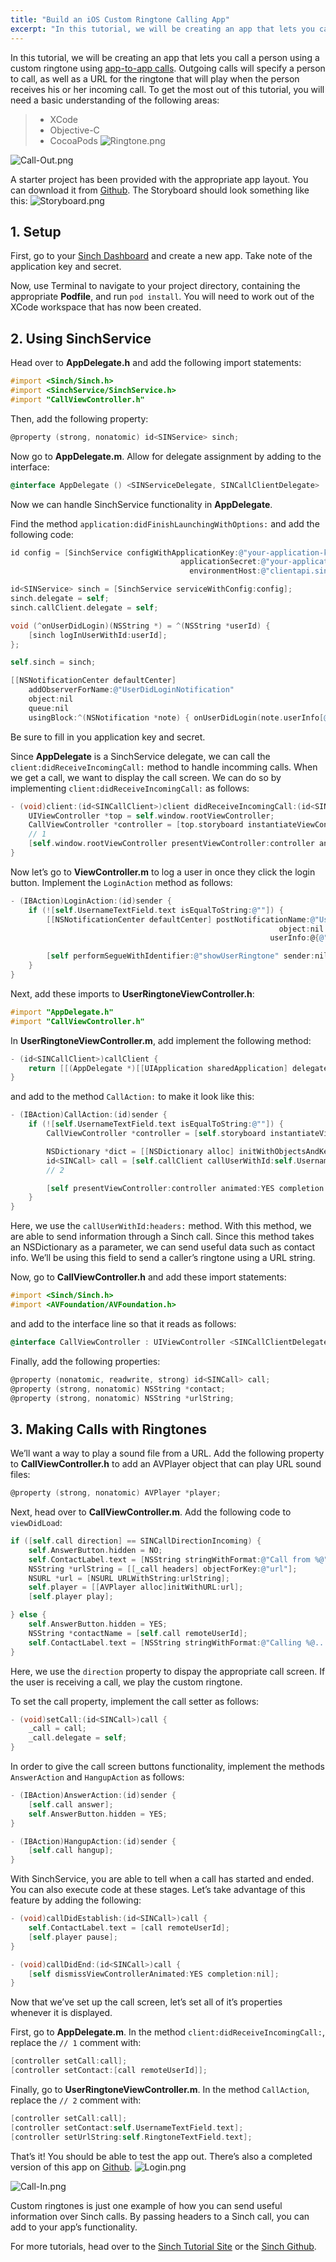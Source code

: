 ```yaml
---
title: "Build an iOS Custom Ringtone Calling App"
excerpt: "In this tutorial, we will be creating an app that lets you call a person using a custom ringtone using app-to-app calls. Outgoing calls will specify a person to call, as well as a URL for the ringtone that will play when the person receives his or her incoming call."
---
```

In this tutorial, we will be creating an app that lets you call a person using a custom ringtone using [app-to-app calls](https://www.sinch.com/products/voice/data-calling/). Outgoing calls will specify a person to call, as well as a URL for the ringtone that will play when the person receives his or her incoming call. To get the most out of this tutorial, you will need a basic understanding of the following areas:

>   - XCode
>   - Objective-C
>   - CocoaPods
![Ringtone.png](https://files.readme.io/b555413-Ringtone.png)


![Call-Out.png](https://files.readme.io/9b8a04b-Call-Out.png)

A starter project has been provided with the appropriate app layout. You can download it from [Github](https://github.com/sinch/ios-custom-ringtone-calling). The Storyboard should look something like this:
![Storyboard.png](https://files.readme.io/42599ea-Storyboard.png)

## 1. Setup

First, go to your [Sinch Dashboard](https://portal.sinch.com/#/login) and create a new app. Take note of the application key and secret.

Now, use Terminal to navigate to your project directory, containing the appropriate **Podfile**, and run `pod install`. You will need to work out of the XCode workspace that has now been created.

## 2. Using SinchService

Head over to **AppDelegate.h** and add the following import statements:

```objectivec
#import <Sinch/Sinch.h>
#import <SinchService/SinchService.h>
#import "CallViewController.h"
```

Then, add the following property:

```objectivec
@property (strong, nonatomic) id<SINService> sinch;
```

Now go to **AppDelegate.m**. Allow for delegate assignment by adding to the interface:

```objectivec
@interface AppDelegate () <SINServiceDelegate, SINCallClientDelegate>
```

Now we can handle SinchService functionality in **AppDelegate**.

Find the method `application:didFinishLaunchingWithOptions:` and add the following code:

```objectivec
id config = [SinchService configWithApplicationKey:@"your-application-key"
                                      applicationSecret:@"your-application-secret"
                                        environmentHost:@"clientapi.sinch.com"];

id<SINService> sinch = [SinchService serviceWithConfig:config];
sinch.delegate = self;
sinch.callClient.delegate = self;

void (^onUserDidLogin)(NSString *) = ^(NSString *userId) {
    [sinch logInUserWithId:userId];
};

self.sinch = sinch;

[[NSNotificationCenter defaultCenter]
    addObserverForName:@"UserDidLoginNotification"
    object:nil
    queue:nil
    usingBlock:^(NSNotification *note) { onUserDidLogin(note.userInfo[@"userId"]); }];
```

Be sure to fill in you application key and secret.

Since **AppDelegate** is a SinchService delegate, we can call the `client:didReceiveIncomingCall:` method to handle incomming calls. When we get a call, we want to display the call screen. We can do so by implementing `client:didReceiveIncomingCall:` as follows:

```objectivec
- (void)client:(id<SINCallClient>)client didReceiveIncomingCall:(id<SINCall>)call {
    UIViewController *top = self.window.rootViewController;
    CallViewController *controller = [top.storyboard instantiateViewControllerWithIdentifier:@"callScreen"];
    // 1
    [self.window.rootViewController presentViewController:controller animated:YES completion:nil];
}
```

Now let’s go to **ViewController.m** to log a user in once they click the login button. Implement the `LoginAction` method as follows:

```objectivec
- (IBAction)LoginAction:(id)sender {
    if (![self.UsernameTextField.text isEqualToString:@""]) {
        [[NSNotificationCenter defaultCenter] postNotificationName:@"UserDidLoginNotification"
                                                            object:nil
                                                          userInfo:@{@"userId" : self.UsernameTextField.text}];

        [self performSegueWithIdentifier:@"showUserRingtone" sender:nil];
    }
}
```

Next, add these imports to **UserRingtoneViewController.h**:

```objectivec
#import "AppDelegate.h"
#import "CallViewController.h"
```

In **UserRingtoneViewController.m**, add implement the following method:

```objectivec
- (id<SINCallClient>)callClient {
    return [[(AppDelegate *)[[UIApplication sharedApplication] delegate] sinch] callClient];
}
```

and add to the method `CallAction:` to make it look like this:

```objectivec
- (IBAction)CallAction:(id)sender {
    if (![self.UsernameTextField.text isEqualToString:@""]) {
        CallViewController *controller = [self.storyboard instantiateViewControllerWithIdentifier:@"callScreen"];

        NSDictionary *dict = [[NSDictionary alloc] initWithObjectsAndKeys:self.RingtoneTextField.text, @"url", nil];
        id<SINCall> call = [self.callClient callUserWithId:self.UsernameTextField.text headers:dict];
        // 2

        [self presentViewController:controller animated:YES completion:nil];
    }
}
```

Here, we use the `callUserWithId:headers:` method. With this method, we are able to send information through a Sinch call. Since this method takes an NSDictionary as a parameter, we can send useful data such as contact info. We’ll be using this field to send a caller’s ringtone using a URL string.

Now, go to **CallViewController.h** and add these import statements:

```objectivec
#import <Sinch/Sinch.h>
#import <AVFoundation/AVFoundation.h>
```

and add to the interface line so that it reads as follows:

```objectivec
@interface CallViewController : UIViewController <SINCallClientDelegate, SINCallDelegate>
```

Finally, add the following properties:

```objectivec
@property (nonatomic, readwrite, strong) id<SINCall> call;
@property (strong, nonatomic) NSString *contact;
@property (strong, nonatomic) NSString *urlString;
```

## 3\. Making Calls with Ringtones

We’ll want a way to play a sound file from a URL. Add the following property to **CallViewController.h** to add an AVPlayer object that can play URL sound files:

```objectivec
@property (strong, nonatomic) AVPlayer *player;
```

Next, head over to **CallViewController.m**. Add the following code to `viewDidLoad`:

```objectivec
if ([self.call direction] == SINCallDirectionIncoming) {
    self.AnswerButton.hidden = NO;
    self.ContactLabel.text = [NSString stringWithFormat:@"Call from %@", self.contact];
    NSString *urlString = [[_call headers] objectForKey:@"url"];
    NSURL *url = [NSURL URLWithString:urlString];
    self.player = [[AVPlayer alloc]initWithURL:url];
    [self.player play];

} else {
    self.AnswerButton.hidden = YES;
    NSString *contactName = [self.call remoteUserId];
    self.ContactLabel.text = [NSString stringWithFormat:@"Calling %@...", contactName];
}
```

Here, we use the `direction` property to dispay the appropriate call screen. If the user is receiving a call, we play the custom ringtone.

To set the call property, implement the call setter as follows:

```objectivec
- (void)setCall:(id<SINCall>)call {
    _call = call;
    _call.delegate = self;
}
```

In order to give the call screen buttons functionality, implement the methods `AnswerAction` and `HangupAction` as follows:

```objectivec
- (IBAction)AnswerAction:(id)sender {
    [self.call answer];
    self.AnswerButton.hidden = YES;
}

- (IBAction)HangupAction:(id)sender {
    [self.call hangup];
}
```

With SinchService, you are able to tell when a call has started and ended. You can also execute code at these stages. Let’s take advantage of this feature by adding the following:

```objectivec
- (void)callDidEstablish:(id<SINCall>)call {
    self.ContactLabel.text = [call remoteUserId];
    [self.player pause];
}

- (void)callDidEnd:(id<SINCall>)call {
    [self dismissViewControllerAnimated:YES completion:nil];
}
```

Now that we’ve set up the call screen, let’s set all of it’s properties whenever it is displayed.

First, go to **AppDelegate.m**. In the method `client:didReceiveIncomingCall:`, replace the `// 1` comment with:

```objectivec
[controller setCall:call];
[controller setContact:[call remoteUserId]];
```

Finally, go to **UserRingtoneViewController.m**. In the method `CallAction`, replace the `// 2` comment with:

```objectivec
[controller setCall:call];
[controller setContact:self.UsernameTextField.text];
[controller setUrlString:self.RingtoneTextField.text];
```

That’s it\! You should be able to test the app out. There’s also a completed version of this app on [Github](https://github.com/sinch/ios-custom-ringtone-calling).
![Login.png](https://files.readme.io/1a9778d-Login.png)


![Call-In.png](https://files.readme.io/5ca6913-Call-In.png)

Custom ringtones is just one example of how you can send useful information over Sinch calls. By passing headers to a Sinch call, you can add to your app’s functionality.

For more tutorials, head over to the [Sinch Tutorial Site](doc:tutorials) or the [Sinch Github](https://github.com/sinch).